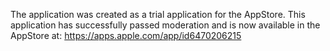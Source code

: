 The application was created as a trial application for the AppStore. 
This application has successfully passed moderation and is now available in the AppStore at:
https://apps.apple.com/app/id6470206215
